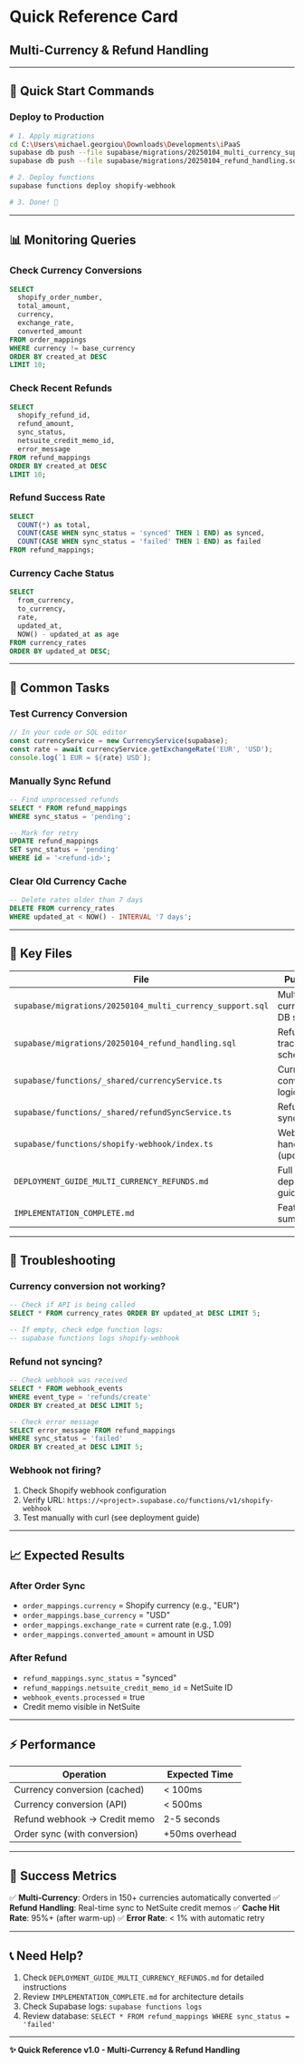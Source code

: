 # Quick Reference Card
## Multi-Currency & Refund Handling

---

## 🚀 Quick Start Commands

### Deploy to Production
```bash
# 1. Apply migrations
cd C:\Users\michael.georgiou\Downloads\Developments\iPaaS
supabase db push --file supabase/migrations/20250104_multi_currency_support.sql
supabase db push --file supabase/migrations/20250104_refund_handling.sql

# 2. Deploy functions
supabase functions deploy shopify-webhook

# 3. Done! 🎉
```

---

## 📊 Monitoring Queries

### Check Currency Conversions
```sql
SELECT 
  shopify_order_number,
  total_amount,
  currency,
  exchange_rate,
  converted_amount
FROM order_mappings
WHERE currency != base_currency
ORDER BY created_at DESC
LIMIT 10;
```

### Check Recent Refunds
```sql
SELECT 
  shopify_refund_id,
  refund_amount,
  sync_status,
  netsuite_credit_memo_id,
  error_message
FROM refund_mappings
ORDER BY created_at DESC
LIMIT 10;
```

### Refund Success Rate
```sql
SELECT 
  COUNT(*) as total,
  COUNT(CASE WHEN sync_status = 'synced' THEN 1 END) as synced,
  COUNT(CASE WHEN sync_status = 'failed' THEN 1 END) as failed
FROM refund_mappings;
```

### Currency Cache Status
```sql
SELECT 
  from_currency,
  to_currency,
  rate,
  updated_at,
  NOW() - updated_at as age
FROM currency_rates
ORDER BY updated_at DESC;
```

---

## 🔧 Common Tasks

### Test Currency Conversion
```typescript
// In your code or SQL editor
const currencyService = new CurrencyService(supabase);
const rate = await currencyService.getExchangeRate('EUR', 'USD');
console.log(`1 EUR = ${rate} USD`);
```

### Manually Sync Refund
```sql
-- Find unprocessed refunds
SELECT * FROM refund_mappings 
WHERE sync_status = 'pending';

-- Mark for retry
UPDATE refund_mappings 
SET sync_status = 'pending' 
WHERE id = '<refund-id>';
```

### Clear Old Currency Cache
```sql
-- Delete rates older than 7 days
DELETE FROM currency_rates 
WHERE updated_at < NOW() - INTERVAL '7 days';
```

---

## 📁 Key Files

| File | Purpose |
|------|---------|
| `supabase/migrations/20250104_multi_currency_support.sql` | Multi-currency DB schema |
| `supabase/migrations/20250104_refund_handling.sql` | Refund tracking DB schema |
| `supabase/functions/_shared/currencyService.ts` | Currency conversion logic |
| `supabase/functions/_shared/refundSyncService.ts` | Refund sync logic |
| `supabase/functions/shopify-webhook/index.ts` | Webhook handler (updated) |
| `DEPLOYMENT_GUIDE_MULTI_CURRENCY_REFUNDS.md` | Full deployment guide |
| `IMPLEMENTATION_COMPLETE.md` | Feature summary |

---

## 🐛 Troubleshooting

### Currency conversion not working?
```sql
-- Check if API is being called
SELECT * FROM currency_rates ORDER BY updated_at DESC LIMIT 5;

-- If empty, check edge function logs:
-- supabase functions logs shopify-webhook
```

### Refund not syncing?
```sql
-- Check webhook was received
SELECT * FROM webhook_events 
WHERE event_type = 'refunds/create' 
ORDER BY created_at DESC LIMIT 5;

-- Check error message
SELECT error_message FROM refund_mappings 
WHERE sync_status = 'failed' 
ORDER BY created_at DESC LIMIT 5;
```

### Webhook not firing?
1. Check Shopify webhook configuration
2. Verify URL: `https://<project>.supabase.co/functions/v1/shopify-webhook`
3. Test manually with curl (see deployment guide)

---

## 📈 Expected Results

### After Order Sync
- `order_mappings.currency` = Shopify currency (e.g., "EUR")
- `order_mappings.base_currency` = "USD"
- `order_mappings.exchange_rate` = current rate (e.g., 1.09)
- `order_mappings.converted_amount` = amount in USD

### After Refund
- `refund_mappings.sync_status` = "synced"
- `refund_mappings.netsuite_credit_memo_id` = NetSuite ID
- `webhook_events.processed` = true
- Credit memo visible in NetSuite

---

## ⚡ Performance

| Operation | Expected Time |
|-----------|--------------|
| Currency conversion (cached) | < 100ms |
| Currency conversion (API) | < 500ms |
| Refund webhook → Credit memo | 2-5 seconds |
| Order sync (with conversion) | +50ms overhead |

---

## 🎯 Success Metrics

✅ **Multi-Currency**: Orders in 150+ currencies automatically converted
✅ **Refund Handling**: Real-time sync to NetSuite credit memos
✅ **Cache Hit Rate**: 95%+ (after warm-up)
✅ **Error Rate**: < 1% with automatic retry

---

## 📞 Need Help?

1. Check `DEPLOYMENT_GUIDE_MULTI_CURRENCY_REFUNDS.md` for detailed instructions
2. Review `IMPLEMENTATION_COMPLETE.md` for architecture details
3. Check Supabase logs: `supabase functions logs`
4. Review database: `SELECT * FROM refund_mappings WHERE sync_status = 'failed'`

---

**✨ Quick Reference v1.0 - Multi-Currency & Refund Handling**
